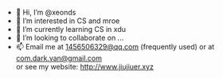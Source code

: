 - 👋 Hi, I’m @xeonds
- 👀 I’m interested in CS and mroe
- 🌱 I’m currently learning CS in xdu
- 💞️ I’m looking to collaborate on ...
- 📫 Email me at 1456506329@qq.com (frequently used) or at com.dark.van@gmail.com  
      or see my website: <http://www.jiujiuer.xyz>
